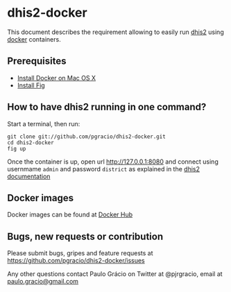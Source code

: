 dhis2-docker
==============

This document describes the requirement allowing to easily run [dhis2](https://www.dhis2.org/) using [docker](https://www.docker.com/) containers.

Prerequisites
-------------

* [Install Docker on Mac OS X ](https://docs.docker.com/installation/mac/ "Install Docker on Mac OS")
* [Install Fig](http://www.fig.sh/install.html "Documentation") 


How to have dhis2 running in one command?
--------------

Start a terminal, then run:

```
git clone git://github.com/pgracio/dhis2-docker.git
cd dhis2-docker
fig up
```

Once the container is up, open url http://127.0.0.1:8080 and connect using usernmame `admin` and password `district` as explained in the [dhis2 documentation](https://www.dhis2.org/doc/snapshot/en/user/html/ch02.html#d5e283)


Docker images
--------------
Docker images can be found at [Docker Hub](https://registry.hub.docker.com/repos/pgracio/ "Docker Hub")


Bugs, new requests or contribution
--------------
Please submit bugs, gripes and feature requests at https://github.com/pgracio/dhis2-docker/issues

Any other questions contact Paulo Grácio on Twitter at @pjrgracio, email at paulo.gracio@gmail.com
